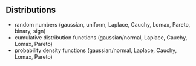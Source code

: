 ## Distributions
- random numbers (gaussian, uniform, Laplace, Cauchy, Lomax, Pareto, binary, sign)
- cumulative distribution functions (gaussian/normal, Laplace, Cauchy, Lomax, Pareto)
- probability density functions (gaussian/normal, Laplace, Cauchy, Lomax, Pareto)